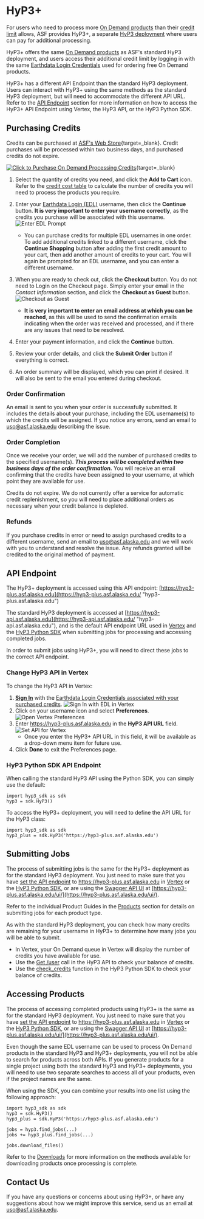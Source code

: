 # HyP3+

For users who need to process more
[On Demand products](../products.md "Jump to the Products landing page of the documentation") than their
[credit limit](credits.md "Jump to the Credits page of the documentation")
allows, ASF provides HyP3+, a separate
[HyP3 deployment](../index.md) where users can pay for additional processing.

HyP3+ offers the same
[On Demand products](../products.md "Jump to the Products landing page of the documentation")
as ASF's standard HyP3 deployment, and users access their additional credit limit by logging in with the same
[Earthdata Login Credentials](authentication.md#earthdata-login-edl)
used for ordering free On Demand products.

HyP3+ has a different API Endpoint than the standard HyP3 deployment. Users can interact with HyP3+ using
the same methods as the standard HyP3 deployment, but will need to accommodate the different API URL. Refer to the
[API Endpoint](#api-endpoint "Jump to the API Endpoint section of this document")
section for more information on how to access the HyP3+ API Endpoint using Vertex, the HyP3 API, or the
HyP3 Python SDK.

## Purchasing Credits

Credits can be purchased at
[ASF's Web Store](https://epay.alaska.edu/C21563_ustores/web/store_cat.jsp?STOREID=141&CATID=410&SINGLESTORE=true "https://epay.alaska.edu" ){target=_blank}.
Credit purchases will be processed within two business days, and purchased credits do not expire.

[![Click to Purchase On Demand Processing Credits](../images/purchase-credits-button-small.png "Click to purchase On Demand Processing Credits")](https://epay.alaska.edu/C21563_ustores/web/store_cat.jsp?STOREID=141&CATID=410&SINGLESTORE=true "Click to purchase On Demand Processing Credits from epay.alaska.edu" ){target=_blank}

1. Select the quantity of credits you need, and click the **Add to Cart** icon. Refer to the
   [credit cost table](credits.md#credit-cost-table)
   to calculate the number of credits you will need to process the products you require.

2. Enter your
   [Earthdata Login (EDL)](authentication.md#earthdata-login-edl) username,
   then click the **Continue** button. **It is very important to enter your username correctly**,
   as the credits you purchase will be associated with this username.
![Enter EDL Prompt](../images/purchase-credits-edl.png "Enter EDL Username when prompted")

    - You can purchase credits for multiple EDL usernames in one order. To add additional credits linked to a
      different username, click the **Continue Shopping** button after adding the first credit amount to your cart,
      then add another amount of credits to your cart. You will again be prompted for an EDL username, and you can
      enter a different username.

3. When you are ready to check out, click the **Checkout** button. You do not need to Login on the Checkout page.
   Simply enter your email in the *Contact Information* section, and click the **Checkout as Guest** button.
![Checkout as Guest](../images/purchase-credits-guest.png "Checkout as Guest")

    - **It is very important to enter an email address at which you can be reached**, as this will be used to send the
      confirmation emails indicating when the order was received and processed, and if there are any issues that
      need to be resolved.

4. Enter your payment information, and click the **Continue** button.

5. Review your order details, and click the **Submit Order** button if everything is correct.

6. An order summary will be displayed, which you can print if desired. It will also be sent to the email you
   entered during checkout.

### Order Confirmation

An email is sent to you when your order is successfully submitted. It includes the details about your purchase,
including the EDL username(s) to which the credits will be assigned. If you notice any errors, send an email to
uso@asf.alaska.edu describing the issue.

### Order Completion

Once we receive your order, we will add the number of purchased credits to the specified username(s). ***This process
will be completed within two business days of the order confirmation.*** You will receive an email confirming that the
credits have been assigned to your username, at which point they are available for use.

Credits do not expire. We do not currently offer a service for automatic credit replenishment, so you will need to
place additional orders as necessary when your credit balance is depleted.

### Refunds

If you purchase credits in error or need to assign purchased credits to a different username, send an email to
uso@asf.alaska.edu and we will work with you to understand and resolve the issue. Any refunds granted will be
credited to the original method of payment.

## API Endpoint

The HyP3+ deployment is accessed using this API endpoint:
[https://hyp3-plus.asf.alaska.edu](https://hyp3-plus.asf.alaska.edu/ "hyp3-plus.asf.alaska.edu")

The standard HyP3 deployment is accessed at
[https://hyp3-api.asf.alaska.edu](https://hyp3-api.asf.alaska.edu/ "hyp3-api.asf.alaska.edu"), and is the default
API endpoint URL used in
[Vertex](vertex.md "Jump to Using HyP3 in Vertex documentation page") and the
[HyP3 Python SDK](sdk.md "Jump to Using the HyP3 Python SDK documentation page")
when submitting jobs for processing and accessing completed jobs.

In order to submit jobs using HyP3+, you will need to direct these jobs to the correct API endpoint.

### Change HyP3 API in Vertex

To change the HyP3 API in Vertex:

1. **[Sign In](authentication.md#authentication-in-vertex "Jump to the Vertex Authentication documentation page")**
   with the
   [Earthdata Login Credentials associated with your purchased credits](#purchasing-credits "Jump to the Purchasing Credits section of this document").
![Sign In with EDL in Vertex](../images/vertex-sign-in.png "Sign In with Earthdata Login Credentials in Vertex")
2. Click on your username icon and select **Preferences**.
![Open Vertex Preferences](../images/vertex-preferences.png "Open Vertex Preferences")
3. Enter https://hyp3-plus.asf.alaska.edu in the **HyP3 API URL** field.
![Set API for Vertex](../images/vertex-set-api.png "Set API URL in Vertex Preferences")
     - Once you enter the HyP3+ API URL in this field, it will be available as a drop-down menu
       item for future use.
4. Click **Done** to exit the Preferences page.

### HyP3 Python SDK API Endpoint

When calling the standard HyP3 API using the Python SDK, you can simply use the default:
```
import hyp3_sdk as sdk
hyp3 = sdk.HyP3()
```

To access the HyP3+ deployment, you will need to define the API URL for the HyP3 class:
```
import hyp3_sdk as sdk
hyp3_plus = sdk.HyP3('https://hyp3-plus.asf.alaska.edu')
```

## Submitting Jobs

The process of submitting jobs is the same for the HyP3+ deployment as for the standard HyP3 deployment.
You just need to make sure that you have
[set the API endpoint](#api-endpoint "Jump to the API Endpoint section of this document")
to https://hyp3-plus.asf.alaska.edu in
[Vertex](#change-hyp3-api-in-vertex) or the
[HyP3 Python SDK](#hyp3-python-sdk-api-endpoint "Jump to the HyP3 Python SDK API Endpoint section of this document"),
or are using the
[Swagger API UI](sdk_api.md "Jump to the HyP3 API documentation page") at
[https://hyp3-plus.asf.alaska.edu/ui/](https://hyp3-plus.asf.alaska.edu/ui/).

Refer to the individual Product Guides in the
[Products](../products.md "Jump to the Products documentation page")
section for details on submitting jobs for each product type.

As with the standard HyP3 deployment, you can check how many credits are remaining for your username in HyP3+
to determine how many jobs you will be able to submit.

- In Vertex, your On Demand queue in Vertex will display the number of credits you have available for use.
- Use the [Get /user](https://hyp3-plus.asf.alaska.edu/ui/#/default/get_user "https://hyp3-plus.asf.alaska.edu/ui/#/default/get_user") call in the HyP3 API to check your balance of credits.
- Use the [check_credits](https://hyp3-docs.asf.alaska.edu/using/sdk_api/#hyp3_sdk.HyP3.check_credits "hyp3_sdk.HyP3.check_credits function")
  function in the HyP3 Python SDK to check your balance of credits.

## Accessing Products

The process of accessing completed products using HyP3+ is the same as for the standard HyP3
deployment. You just need to make sure that you have
[set the API endpoint](#api-endpoint "Jump to the API Endpoint section of this document")
to https://hyp3-plus.asf.alaska.edu in
[Vertex](#change-hyp3-api-in-vertex) or the
[HyP3 Python SDK](#hyp3-python-sdk-api-endpoint "Jump to the HyP3 Python SDK API Endpoint section of this document"),
or are using the
[Swagger API UI](sdk_api.md "Jump to the HyP3 API documentation page") at
[https://hyp3-plus.asf.alaska.edu/ui/](https://hyp3-plus.asf.alaska.edu/ui/).

Even though the same EDL username can be used to process On Demand products in the standard HyP3 and HyP3+
deployments, you will not be able to search for products across both APIs. If you generate products for a single
project using both the standard HyP3 and HyP3+ deployments, you will need to use two separate searches to access
all of your products, even if the project names are the same.

When using the SDK, you can combine your results into one list using the following approach:
```
import hyp3_sdk as sdk
hyp3 = sdk.HyP3()
hyp3_plus = sdk.HyP3('https://hyp3-plus.asf.alaska.edu')

jobs = hyp3.find_jobs(...)
jobs += hyp3_plus.find_jobs(...)

jobs.download_files()
```

Refer to the [Downloads](downloading.md "Jump to the Downloads documentation page") for more information on the
methods available for downloading products once processing is complete.

## Contact Us

If you have any questions or concerns about using HyP3+, or have any suggestions about how
we might improve this service, send us an email at [uso@asf.alaska.edu](mailto:uso@asf.alaska.edu).
